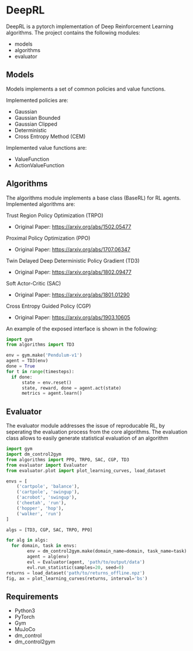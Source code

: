 # DeepRL
DeepRL is a pytorch implementation of Deep Reinforcement Learning algorithms. The project contains the following modules:
- models
- algorithms
- evaluator

## Models
Models implements a set of common policies and value functions. 

Implemented policies are:
- Gaussian
- Gaussian Bounded
- Gaussian Clipped
- Deterministic
- Cross Entropy Method (CEM) 

Implemented value functions are:
- ValueFunction
- ActionValueFunction

## Algorithms
The algorithms module implements a base class (BaseRL) for RL agents. 
Implemented algorithms are:

Trust Region Policy Optimization (TRPO) 
  - Original Paper: https://arxiv.org/abs/1502.05477
  
Proximal Policy Optimization (PPO)
  - Original Paper: https://arxiv.org/abs/1707.06347
  
Twin Delayed Deep Deterministic Policy Gradient (TD3)
  - Original Paper: https://arxiv.org/abs/1802.09477
  
Soft Actor-Critic (SAC)
  - Original Paper: https://arxiv.org/abs/1801.01290
  
Cross Entropy Guided Policy (CGP)
  - Original Paper: https://arxiv.org/abs/1903.10605

An example of the exposed interface is shown in the following:
```python
import gym
from algorithms import TD3

env = gym.make('Pendulum-v1')
agent = TD3(env)
done = True
for t in range(timesteps):
  if done:
      state = env.reset()
      state, reward, done = agent.act(state)
      metrics = agent.learn()
```

## Evaluator
The evaluator module addresses the issue of reproducable RL, by seperating the evaluation process from the core algorithms.
The evaluation class allows to easily generate statistical evaluation of an algorithm

```python
import gym 
import dm_control2gym
from algorithms import PPO, TRPO, SAC, CGP, TD3
from evaluator import Evaluator
from evaluator.plot import plot_learning_curves, load_dataset

envs = [
    ('cartpole', 'balance'),
    ('cartpole', 'swingup'),
    ('acrobot', 'swingup'),
    ('cheetah', 'run'),
    ('hopper', 'hop'),
    ('walker', 'run')
]

algs = [TD3, CGP, SAC, TRPO, PPO]

for alg in algs:
  for domain, task in envs:
        env = dm_control2gym.make(domain_name=domain, task_name=task)
        agent = alg(env)
        evl = Evaluator(agent, 'path/to/output/data')
        evl.run_statistic(samples=20, seed=0)
returns = load_dataset('path/to/returns_offline.npz')
fig, ax = plot_learning_curves(returns, interval='bs')
```


## Requirements
- Python3
- PyTorch
- Gym
- MuJoCo
- dm_control
- dm_control2gym
